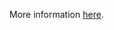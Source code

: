 More information [here](https://docs.paloaltonetworks.com/content/techdocs/en_US/prisma/prisma-cloud/prisma-cloud-code-security-policy-reference/aws-policies/aws-general-policies/ensure-aws-image-builder-distribution-configuration-is-encrypting-ami-by-key-management-service-kms-using-a-customer-managed-key-cmk.html).
